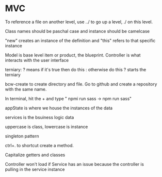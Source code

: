 # MVC
To reference a file on another level, use ../ to go up a level, ./ on this level.

Class names should be paschal case and instance should be camelcase

"new" creates an instance of the definition and "this" refers to that specific instance

Model is base level item or product, the blueprint. Controller is what interacts with the user interface

terniary: ? means if it's true then do this : otherwise do this
? starts the terniary

bcw-create to create directory and file. Go to github and create a repository with the same name.

In terminal, hit the + and type " npmi run sass -> npm run sass"

appState is where we house the instances of the data

services is the bsuiness logic data

uppercase is class, lowercase is instance

singleton pattern

ctrl+. to shortcut create a method.

Capitalize getters and classes

Controller won't load if Service has an issue because the controller is pulling in the service instance